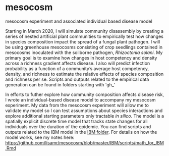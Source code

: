 # mesocosm
mesocosm experiment and associated individual based disease model

Starting in March 2020, I will simulate community disassembly by creating a series of nested artificial plant communities to empirically test how changes in species composition impact the spread of a fungal plant pathogen. I will be using greenhouse mesocosms consisting of crop seedlings contained in mesocosms inoculated with the soilborne pathogen, *Rhizoctonia solani*. My primary goal is to examine how changes in host competency and density across a richness gradient affects disease. I also will predict infection probability as a function of a community’s average host competency, density, and richness to estimate the relative effects of species composition and richness per se. Scripts and outputs related to the empirical data generation can be found in folders starting with 'gh_'  

In efforts to futher explore how community composition affects disease risk, I wrote an individual-based disease model to accompany my mesocosm experiment. My data from the mesocosm experiment will allow me to validate my model so I can test assumptions about species interactions and explore additional starting parameters only tractable *in silico*. The model is a spatially explicit discrete time model that tracks state changes for all individuals over the duration of the epidemic. You can find scripts and outputs related to the IBM model in the [IBM folder](https://github.com/lisamr/mesocosm/tree/master/IBM). For details on how the model works, see my notes here: https://github.com/lisamr/mesocosm/blob/master/IBM/scripts/math_for_IBM.Rmd
